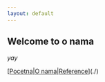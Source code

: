 ```yaml
---
layout: default
---
```


## Welcome to o nama

_yay_

[[Pocetna](./index.md)|[O nama](#)|[Reference](./reference.md)](./)
